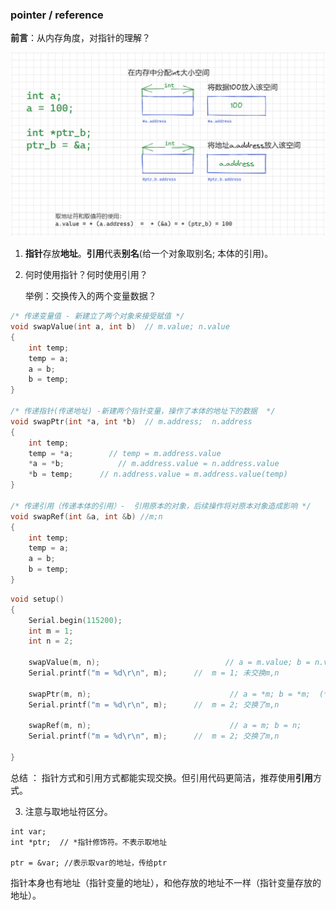 

### pointer / reference

**前言**：从内存角度，对指针的理解？

![指针与内存](images//指针与内存的理解.png)

1. **指针**存放**地址**。**引用**代表**别名**(给一个对象取别名; 本体的引用)。

2. 何时使用指针？何时使用引用？

   举例：交换传入的两个变量数据？

```c++
/* 传递变量值 - 新建立了两个对象来接受赋值 */
void swapValue(int a, int b)  // m.value; n.value
{
    int temp;
    temp = a;
    a = b;
    b = temp;
}

/* 传递指针(传递地址) -新建两个指针变量，操作了本体的地址下的数据  */
void swapPtr(int *a, int *b)  // m.address;  n.address
{
    int temp;
    temp = *a;        // temp = m.address.value
    *a = *b;            // m.address.value = n.address.value
    *b = temp;      // n.address.value = m.address.value(temp)
}

/* 传递引用（传递本体的引用）-  引用原本的对象，后续操作将对原本对象造成影响 */
void swapRef(int &a, int &b) //m;n
{
    int temp;
    temp = a;
    a = b;
    b = temp;
}
```



```c++
void setup()
{
    Serial.begin(115200);
    int m = 1;
    int n = 2;
    
    swapValue(m, n);                            // a = m.value; b = n.value;
    Serial.printf("m = %d\r\n", m);      //  m = 1; 未交换m,n
    
    swapPtr(m, n);                               // a = *m; b = *m;  (* 为取地址操作)
    Serial.printf("m = %d\r\n", m);      //  m = 2; 交换了m,n
    
    swapRef(m, n);                               // a = m; b = n;
    Serial.printf("m = %d\r\n", m);      //  m = 2; 交换了m,n
   
}
```

总结 ： 指针方式和引用方式都能实现交换。但引用代码更简洁，推荐使用**引用**方式。



3. 注意与取地址符区分。

```
int var;
int *ptr;  // *指针修饰符。不表示取地址

ptr = &var; //表示取var的地址，传给ptr
```

指针本身也有地址（指针变量的地址），和他存放的地址不一样（指针变量存放的地址）。



